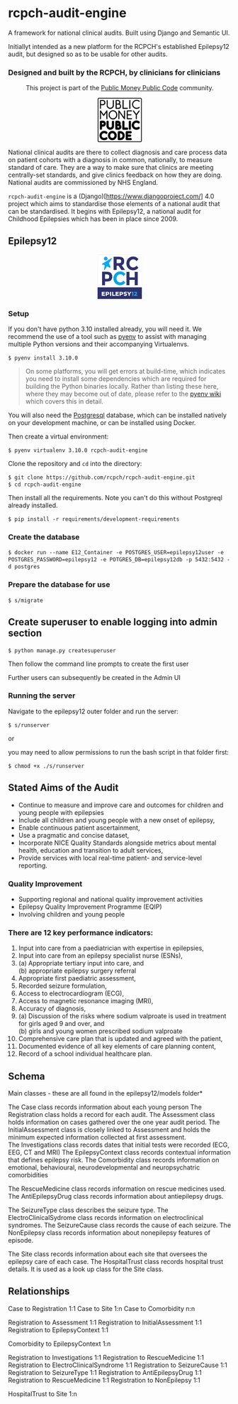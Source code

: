 # rcpch-audit-engine

A framework for national clinical audits. Built using Django and Semantic UI.

Initiallyt intended as a new platform for the RCPCH's established Epilepsy12 audit, but designed so as to be usable for other audits.

### Designed and built by the RCPCH, by clinicians for clinicians

<p align="center">
    <p align="center"></p>
    <p align="center">This project is part of the <a href="https://publicmoneypubliccode.org.uk/">Public Money Public Code</a> community.</p>
    <p align="center">
    <img align="center" src="epilepsy12/static/logo-block-outline-sm.png" width='100px'/>
    </p>
</p>

National clinical audits are there to collect diagnosis and care process data on patient cohorts with a diagnosis in common, nationally, to measure standard of care. They are a way to make sure that clinics are meeting centrally-set standards, and give clinics feedback on how they are doing. National audits are commissioned by NHS England.

`rcpch-audit-engine` is a (Django)[https://www.djangoproject.com/] 4.0 project which aims to standardise those elements of a national audit that can be standardised. It begins with Epilepsy12, a national audit for Childhood Epilepsies which has been in place since 2009.

## Epilepsy12

<p align="center">
    <img align="center" src="epilepsy12/static/epilepsy12-logo-1.png" width='100px'/>
</p>

### Setup

If you don't have python 3.10 installed already, you will need it. We recommend the use of a tool such as [pyenv](https://github.com/pyenv/pyenv) to assist with managing multiple Python versions and their accompanying Virtualenvs.

```console
$ pyenv install 3.10.0
```

> On some platforms, you will get errors at build-time, which indicates you need to install some dependencies which are required for building the Python binaries locally. Rather than listing these here, where they may become out of date, please refer to the [pyenv wiki](https://github.com/pyenv/pyenv/wiki) which covers this in detail.



You will also need the [Postgresql](https://www.postgresql.org/) database, which can be installed natively on your development machine, or can be installed using Docker.



Then create a virtual environment:

```console
$ pyenv virtualenv 3.10.0 rcpch-audit-engine
```

Clone the repository and `cd` into the directory:

```console
$ git clone https://github.com/rcpch/rcpch-audit-engine.git
$ cd rcpch-audit-engine
```

Then install all the requirements. Note you can't do this without Postgreql already installed.

```console
$ pip install -r requirements/development-requirements
```

### Create the database

```command
$ docker run --name E12_Container -e POSTGRES_USER=epilepsy12user -e POSTGRES_PASSWORD=epilepsy12 -e POTGRES_DB=epilepsy12db -p 5432:5432 -d postgres
```

### Prepare the database for use

```console
$ s/migrate
```

## Create superuser to enable logging into admin section

```console
$ python manage.py createsuperuser
```

Then follow the command line prompts to create the first user

Further users can subsequently be created in the Admin UI

### Running the server

Navigate to the epilepsy12 outer folder and run the server:

```console
$ s/runserver
```

or

you may need to allow permissions to run the bash script in that folder first:

```console
$ chmod +x ./s/runserver
```

## Stated Aims of the Audit

* Continue to measure and improve care and outcomes for children and young people with
epilepsies
* Include all children and young people with a new onset of epilepsy,
* Enable continuous patient ascertainment,
* Use a pragmatic and concise dataset,
* Incorporate NICE Quality Standards alongside metrics about mental health, education and
transition to adult services,
* Provide services with local real-time patient- and service-level reporting.

### Quality Improvement

* Supporting regional and national quality improvement activities
* Epilepsy Quality Improvement Programme (EQIP)
* Involving children and young people

### There are 12 key performance indicators:

1. Input into care from a paediatrician with expertise in epilepsies,
2. Input into care from an epilepsy specialist nurse (ESNs),
3. (a) Appropriate tertiary input into care, and  
   (b) appropriate epilepsy surgery referral
4. Appropriate first paediatric assessment,
5. Recorded seizure formulation,
6. Access to electrocardiogram (ECG),
7. Access to magnetic resonance imaging (MRI),
8. Accuracy of diagnosis,
9. (a) Discussion of the risks where sodium valproate is used in treatment for girls aged 9 and over,
and  
(b) girls and young women prescribed sodium valproate
10. Comprehensive care plan that is updated and agreed with the patient,
11. Documented evidence of all key elements of care planning content,
12. Record of a school individual healthcare plan.

## Schema

Main classes - these are all found in the epilepsy12/models folder*

The Case class records information about each young person
The Registration class holds a record for each audit.
The Assessment class holds information on cases gathered over the one year audit period.
The InitialAssessment class is closely linked to Assessment and holds the minimum expected information collected at first assessment.  
The Investigations class records dates that initial tests were recorded (ECG, EEG, CT and MRI)
The EpilepsyContext class records contextual information that defines epilepsy risk.
The Comorbidity class records information on emotional, behavioural, neurodevelopmental and neuropsychatric comorbidities

The RescueMedicine class records information on rescue medicines used.
The AntiEpilepsyDrug class records information about antiepilepsy drugs.

The SeizureType class describes the seizure type.
The ElectroClinicalSydrome class records information on electroclinical syndromes.
The SeizureCause class records the cause of each seizure.
The NonEpilepsy class records information about nonepilepsy features of episode.

The Site class records information about each site that oversees the epilepsy care of each case.
The HospitalTrust class records hospital trust details. It is used as a look up class for the Site class.


## Relationships

Case to Registration 1:1
Case to Site 1:n
Case to Comorbidity n:n

Registration to Assessment 1:1
Registration to InitialAssessment 1:1
Registration to EpilepsyContext  1:1

Comorbidity to EpilepsyContext 1:n

Registration to Investigations 1:1
Registration to RescueMedicine 1:1
Registration to ElectroClinicalSyndrome 1:1
Registration to SeizureCause 1:1
Registration to SeizureType 1:1
Registration to AntiEpilepsyDrug 1:1
Registration to RescueMedicine 1:1
Registration to NonEpilepsy 1:1

HospitalTrust to Site 1:n